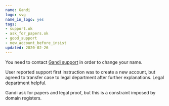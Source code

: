 ```yaml
---
name: Gandi
logo: svg
name_in_logo: yes
tags:
- support.ok
- ask_for_papers.ok
- good_support
- new_account_before_insist
updated: 2020-02-26
---
```


You need to contact [Gandi support](https://help.gandi.net/contact) in order to change your name.

User reported support first instruction was to create a new account, but agreed
to transfer case to legal department after further explanations. Legal
department helpful. 

Gandi ask for papers and legal proof, but this is a constraint imposed by
domain registers.